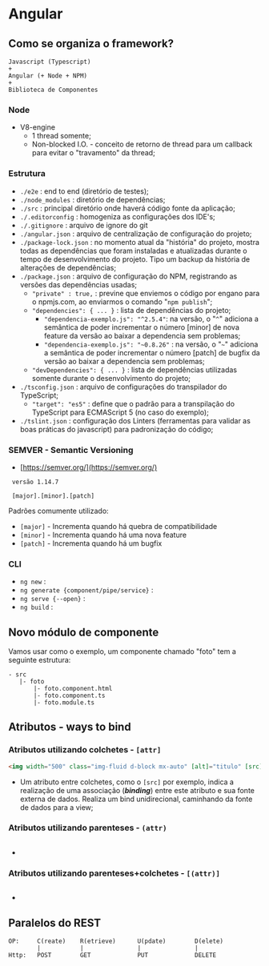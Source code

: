 # Angular

## Como se organiza o framework?

```
Javascript (Typescript)
+
Angular (+ Node + NPM)
+
Biblioteca de Componentes
```


### Node

- V8-engine
    - 1 thread somente;
    - Non-blocked I.O. - conceito de retorno de thread para um callback para evitar o "travamento" da thread;


### Estrutura

- `./e2e` : end to end (diretório de testes);
- `./node_modules` : diretório de dependências;
- `./src` : principal diretório onde haverá código fonte da aplicação;
- `./.editorconfig` : homogeniza as configurações dos IDE's;
- `./.gitignore` : arquivo de ignore do git
- `./angular.json` : arquivo de centralização de configuração do projeto;
- `./package-lock.json` : no momento atual da "história" do projeto, mostra todas as dependências que foram instaladas e atualizadas durante o tempo de desenvolvimento do projeto. Tipo um backup da história de alterações de dependências;
- `./package.json` : arquivo de configuração do NPM, registrando as versões das dependências usadas;
    - `"private" : true,` : previne que enviemos o código por engano para o npmjs.com, ao enviarmos o comando "`npm publish`";
    - `"dependencies": { ... }` : lista de dependências do projeto;
        - `"dependencia-exemplo.js": "^2.5.4"`: na versão, o "`^`" adiciona a semântica de poder incrementar o número [minor] de nova feature da versão ao baixar a dependencia sem problemas;
        - `"dependencia-exemplo.js": "~0.8.26"` : na versão, o "`~`" adiciona a semântica de poder incrementar o número [patch] de bugfix da versão ao baixar a dependencia sem problemas;
    - `"devDependencies": { ... }` : lista de dependências utilizadas somente durante o desenvolvimento do projeto;
- `./tsconfig.json` : arquivo de configurações do transpilador do TypeScript;
    - `"target": "es5"` : define que o padrão para a transpilação do TypeScript para ECMAScript 5 (no caso do exemplo);
- `./tslint.json` : configuração dos Linters (ferramentas para validar as boas práticas do javascript) para padronização do código;



### SEMVER - Semantic Versioning

- [https://semver.org/](https://semver.org/)

```
 versão 1.14.7

 [major].[minor].[patch]

 ```

Padrões comumente utilizado:

 - `[major]` - Incrementa quando há quebra de compatibilidade
 - `[minor]` - Incrementa quando há uma nova feature
 - `[patch]` - Incrementa quando há um bugfix



 ### CLI

 - `ng new` : 
 - `ng generate {component/pipe/service}` :
 - `ng serve {--open}` :
 - `ng build` :




 ## Novo módulo de componente

 Vamos usar como o exemplo, um componente chamado "foto" tem a seguinte estrutura:
 ```
 - src
    |- foto
        |- foto.component.html
        |- foto.component.ts
        |- foto.module.ts
 ```





## Atributos - ways to bind

### Atributos utilizando colchetes - `[attr]`

```html
<img width="500" class="img-fluid d-block mx-auto" [alt]="titulo" [src]="url">
```

- Um atributo entre colchetes, como o `[src]` por exemplo, indica a realização de uma associação (__*binding*__) entre este atributo e sua fonte externa de dados. Realiza um bind unidirecional, caminhando da fonte de dados para a view;



### Atributos utilizando parenteses - `(attr)`

```html

```
- 


### Atributos utilizando parenteses+colchetes - `[(attr)]`

```html

```
- 




## Paralelos do REST

```
OP:     C(reate)    R(etrieve)      U(pdate)        D(elete)
        |           |               |               |
Http:   POST        GET             PUT             DELETE
```